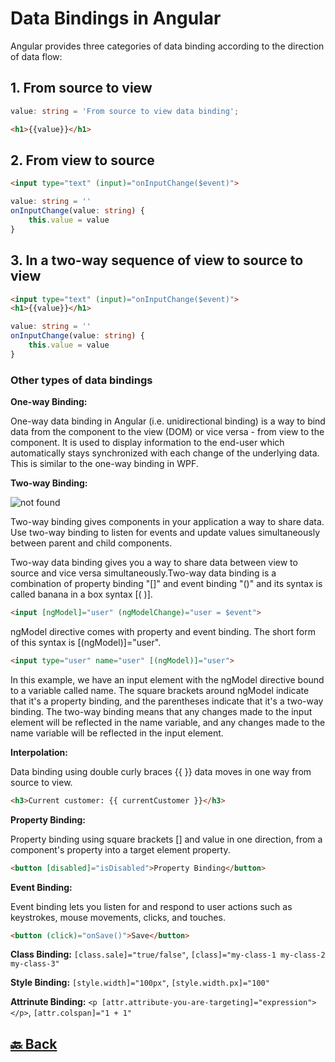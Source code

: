 <h1>Data Bindings in Angular</h1>

Angular provides three categories of data binding according to the direction of data flow:

<h2>1. From source to view</h2>

```ts
value: string = 'From source to view data binding';
```
```html
<h1>{{value}}</h1>
```

<h2>2. From view to source</h2>

```html
<input type="text" (input)="onInputChange($event)">
```
```ts
value: string = ''
onInputChange(value: string) {
    this.value = value
}
```

<h2>3. In a two-way sequence of view to source to view</h2>

```html
<input type="text" (input)="onInputChange($event)">
<h1>{{value}}</h1>
```
```ts
value: string = ''
onInputChange(value: string) {
    this.value = value
}
```
<h3>Other types of data bindings</h3>

**One-way Binding:**

One-way data binding in Angular (i.e. unidirectional binding) is a way to bind data from the component to the view (DOM) or vice versa - from view to the component. It is used to display information to the end-user which automatically stays synchronized with each change of the underlying data. This is similar to the one-way binding in WPF.

**Two-way Binding:**

<img src="https://images.surferseo.art/42276c9f-580d-4b70-b137-9dcde970354f.png" alt="not found">

Two-way binding gives components in your application a way to share data. Use two-way binding to listen for events and update values simultaneously between parent and child components.

Two-way data binding gives you a way to share data between view to source and vice versa simultaneously.Two-way data binding is a combination of property binding "[]" and event binding "()" and its syntax is called banana in a box syntax [( )].

```html
<input [ngModel]="user" (ngModelChange)="user = $event">
```
ngModel directive comes with property and event binding. The short form of this syntax is [(ngModel)]="user".

```html
<input type="user" name="user" [(ngModel)]="user">
```

In this example, we have an input element with the ngModel directive bound to a variable called name. The square brackets around ngModel indicate that it's a property binding, and the parentheses indicate that it's a two-way binding. The two-way binding means that any changes made to the input element will be reflected in the name variable, and any changes made to the name variable will be reflected in the input element.


**Interpolation:**

Data binding using double curly braces {{ }} data moves in one way from source to view.

```html
<h3>Current customer: {{ currentCustomer }}</h3>
```

**Property Binding:**

Property binding using square brackets [] and value in one direction, from a component's property into a target element property.

```html
<button [disabled]="isDisabled">Property Binding</button>
```

**Event Binding:**

Event binding lets you listen for and respond to user actions such as keystrokes, mouse movements, clicks, and touches.

```html
<button (click)="onSave()">Save</button>
```

**Class Binding:** `[class.sale]="true/false"`,  `[class]="my-class-1 my-class-2 my-class-3"`

**Style Binding:** `[style.width]="100px"`, `[style.width.px]="100"`

**Attrinute Binding:** `<p [attr.attribute-you-are-targeting]="expression"></p>`, `[attr.colspan]="1 + 1"`

<h2><a href="https://github.com/sanjay9616/Angular/blob/master/README.md"> 🔙 Back</a></h2>
